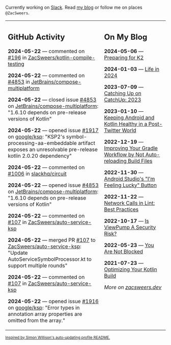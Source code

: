 Currently working on [Slack](https://slack.com/). Read [my blog](https://zacsweers.dev/) or follow me on places `@ZacSweers`.

<table><tr><td valign="top" width="60%">

## GitHub Activity
<!-- githubActivity starts -->
**2024-05-22** — commented on [#196](https://github.com/ZacSweers/kotlin-compile-testing/pull/196#issuecomment-2125988187) in [ZacSweers/kotlin-compile-testing](https://github.com/ZacSweers/kotlin-compile-testing)

**2024-05-22** — commented on [#4853](https://github.com/JetBrains/compose-multiplatform/issues/4853#issuecomment-2125980901) in [JetBrains/compose-multiplatform](https://github.com/JetBrains/compose-multiplatform)

**2024-05-22** — closed issue [#4853](https://github.com/JetBrains/compose-multiplatform/issues/4853) on [JetBrains/compose-multiplatform](https://github.com/JetBrains/compose-multiplatform): "1.6.10 depends on pre-release versions of Kotlin"

**2024-05-22** — opened issue [#1917](https://github.com/google/ksp/issues/1917) on [google/ksp](https://github.com/google/ksp): "KSP2's symbol-processing-aa-embeddable artifact exposes an unresolvable pre-release kotlin 2.0.20 dependency"

**2024-05-22** — commented on [#1006](https://github.com/slackhq/circuit/pull/1006#issuecomment-2125976675) in [slackhq/circuit](https://github.com/slackhq/circuit)

**2024-05-22** — opened issue [#4853](https://github.com/JetBrains/compose-multiplatform/issues/4853) on [JetBrains/compose-multiplatform](https://github.com/JetBrains/compose-multiplatform): "1.6.10 depends on pre-release versions of Kotlin"

**2024-05-22** — commented on [#107](https://github.com/ZacSweers/auto-service-ksp/pull/107#issuecomment-2125973430) in [ZacSweers/auto-service-ksp](https://github.com/ZacSweers/auto-service-ksp)

**2024-05-22** — merged PR [#107](https://github.com/ZacSweers/auto-service-ksp/pull/107) to [ZacSweers/auto-service-ksp](https://github.com/ZacSweers/auto-service-ksp): "Update AutoServiceSymbolProcessor.kt to support multiple rounds"

**2024-05-22** — commented on [#107](https://github.com/ZacSweers/auto-service-ksp/pull/107#issuecomment-2125970933) in [ZacSweers/auto-service-ksp](https://github.com/ZacSweers/auto-service-ksp)

**2024-05-22** — opened issue [#1916](https://github.com/google/ksp/issues/1916) on [google/ksp](https://github.com/google/ksp): "Error types in annotation array properties are omitted from the array."
<!-- githubActivity ends -->
</td><td valign="top" width="40%">

## On My Blog
<!-- blog starts -->
**2024-05-06** — [Preparing for K2](https://www.zacsweers.dev/preparing-for-k2/)

**2024-01-03** — [Life in 2024](https://www.zacsweers.dev/life-in-2024/)

**2023-07-09** — [Catching Up on CatchUp: 2023](https://www.zacsweers.dev/catching-up-on-catchup-2023/)

**2023-01-10** — [Keeping Android and Kotlin Healthy in a Post-Twitter World](https://www.zacsweers.dev/keeping-android-healthy/)

**2022-12-19** — [Improving Your Gradle Workflow by Not Auto-reloading Build Files](https://www.zacsweers.dev/improving-your-workflow-by-not-auto-reloading-build-files/)

**2022-11-30** — [Android Studio's "I'm Feeling Lucky" Button](https://www.zacsweers.dev/android-studios-im-feeling-lucky-button/)

**2022-11-22** — [Network Calls in Lint: Best Practices](https://www.zacsweers.dev/network-calls-in-lint-best-practices/)

**2022-10-17** — [Is ViewPump A Security Risk?](https://www.zacsweers.dev/is-viewpump-a-security-risk/)

**2022-05-23** — [You Are Not Blocked](https://www.zacsweers.dev/you-are-not-blocked/)

**2021-07-23** — [Optimizing Your Kotlin Build](https://www.zacsweers.dev/optimizing-your-kotlin-build/)
<!-- blog ends -->
_More on [zacsweers.dev](https://zacsweers.dev/)_
</td></tr></table>

<sub><a href="https://simonwillison.net/2020/Jul/10/self-updating-profile-readme/">Inspired by Simon Willison's auto-updating profile README.</a></sub>